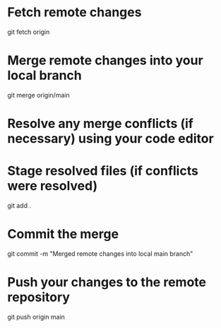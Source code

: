 # Fetch remote changes
git fetch origin

# Merge remote changes into your local branch
git merge origin/main

# Resolve any merge conflicts (if necessary) using your code editor

# Stage resolved files (if conflicts were resolved)
git add .

# Commit the merge
git commit -m "Merged remote changes into local main branch"

# Push your changes to the remote repository
git push origin main
